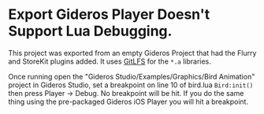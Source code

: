 # Export Gideros Player Doesn't Support Lua Debugging.
This project was exported from an empty Gideros Project that had the Flurry and StoreKit plugins added.  It uses [GitLFS](https://git-lfs.com/) for the `*.a` libraries. 

Once running open the "Gideros Studio/Examples/Graphics/Bird Animation" project in Gideros Studio, set a breakpoint on line 10 of bird.lua `Bird:init()` then press Player -> Debug.  No breakpoint will be hit.  If you do the same thing using the pre-packaged Gideros iOS Player you will hit a breakpoint.
